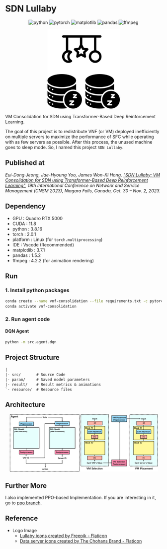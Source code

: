 # SDN Lullaby

<div align="center">

  ![python](https://img.shields.io/badge/python-3.8.16-brightgreen)
  ![pytorch](https://img.shields.io/badge/pytorch-2.0.1-orange)
  ![matplotlib](https://img.shields.io/badge/matplotlib-3.7.1-blueviolet)
  ![pandas](https://img.shields.io/badge/pandas-1.5.2-blue)
  ![ffmpeg](https://img.shields.io/badge/ffmpeg-4.2.2-red)

</div>

<div align="center">

  ![sdn-lullaby](/resource/sdn-lullaby.png)

</div>

VM Consolidation for SDN using Transformer-Based Deep Reinforcement Learning.

The goal of this project is to redistribute VNF (or VM) deployed inefficiently on multiple servers to maximize the performance of SFC while operating with as few servers as possible. After this process, the unused machine goes to sleep mode. So, I named this project `SDN Lullaby`.

## Published at

<i>Eui-Dong Jeong, Jae-Hyoung Yoo, James Won-Ki Hong, ["SDN Lullaby: VM Consolidation for SDN using Transformer-Based Deep Reinforcement Learning"](https://ieeexplore.ieee.org/abstract/document/10327902), 19th International Conference on Network and Service Management (CNSM 2023), Niagara Falls, Canada, Oct. 30 – Nov. 2, 2023.</i>

## Dependency

- GPU : Quadro RTX 5000
- CUDA : 11.8
- python : 3.8.16
- torch : 2.0.1
- platform : Linux (for `torch.multiprocessing`)
- IDE : Vscode (Recommended)
- matplotlib : 3.7.1
- pandas : 1.5.2
- ffmpeg : 4.2.2 (for animation rendering)

## Run

### 1. Install python packages

```bash
conda create --name vnf-consolidation --file requirements.txt -c pytorch -c conda-forge -c anaconda
conda activate vnf-consolidation
```

### 2. Run agent code

#### DQN Agent

```bash
python -m src.agent.dqn
```

## Project Structure

```plaintext
|
|- src/       # Source Code
|- param/     # Saved model parameters
|- result/    # Result metrics & animations
`- resource/  # Resource files
```

## Architecture

<div align="center">

  <img width="45%" src="/resource/architecture-1.png">
  <img width="49.2%" src="/resource/architecture-2.png">

</div>

## Further More

I also implemented PPO-based Implementation. If you are interesting in it, go to [ppo branch](https://github.com/euidong/sdn-lullaby/tree/ppo).

## Reference

- Logo Image
  - <a href="https://www.flaticon.com/free-icons/lullaby" title="lullaby icons">Lullaby icons created by Freepik - Flaticon</a>
  - <a href="https://www.flaticon.com/free-icons/data-server" title="data server icons">Data server icons created by The Chohans Brand - Flaticon</a>
